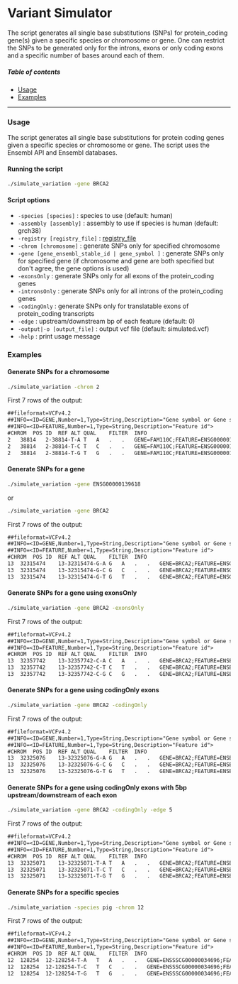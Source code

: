 Variant Simulator
=====================================
The script generates all single base substitutions (SNPs) for protein_coding gene(s) given a specific species or chromosome or gene. One can restrict the SNPs to be generated only for the introns, exons or only coding exons and a specific number of bases around each of them.

##### Table of contents
* [Usage](#usage)
* [Examples](#examples)
---
<a name="usage"></a>
### Usage
The script generates all single base substitutions for protein coding genes given a specific species or chromosome or gene. The script uses the Ensembl API and Ensembl databases.

#### Running the script
```bash
./simulate_variation -gene BRCA2
```

#### Script options
* `-species [species]` : species to use (default: human)
* `-assembly [assembly]` : assembly to use if species is human (default: grch38)
* `-registry [registry_file]` : [registry_file](https://www.ensembl.org/info/docs/api/registry.html)
* `-chrom [chromosome]` : generate SNPs only for specified chromosome
* `-gene [gene_ensembl_stable_id | gene_symbol ]` : generate SNPs only for specified gene (if chromosome and gene are both specified but don't agree, the gene options is used)
* `-exonsOnly` : generate SNPs only for all exons of the protein_coding genes
* `-intronsOnly` : generate SNPs only for all introns of the protein_coding genes
* `-codingOnly` : generate SNPs only for translatable exons of protein_coding transcripts
* `-edge` : upstream/downstream bp of each feature (default: 0)
* `-output|-o [output_file]` : output vcf file (default: simulated.vcf)
* `-help` : print usage message

<a name="examples"></a>
### Examples 
#### Generate SNPs for a chromosome
```bash
./simulate_variation -chrom 2
```
First 7 rows of the output:
```txt
##fileformat=VCFv4.2
##INFO=<ID=GENE,Number=1,Type=String,Description="Gene symbol or Gene stable id">
##INFO=<ID=FEATURE,Number=1,Type=String,Description="Feature id">
#CHROM	POS	ID	REF	ALT	QUAL	FILTER	INFO
2	38814	2-38814-T-A	T	A	.	.	GENE=FAM110C;FEATURE=ENSG00000184731
2	38814	2-38814-T-C	T	C	.	.	GENE=FAM110C;FEATURE=ENSG00000184731
2	38814	2-38814-T-G	T	G	.	.	GENE=FAM110C;FEATURE=ENSG00000184731
```

#### Generate SNPs for a gene
```bash
./simulate_variation -gene ENSG00000139618
```
or
```bash
./simulate_variation -gene BRCA2
```
First 7 rows of the output:
```txt
##fileformat=VCFv4.2
##INFO=<ID=GENE,Number=1,Type=String,Description="Gene symbol or Gene stable id">
##INFO=<ID=FEATURE,Number=1,Type=String,Description="Feature id">
#CHROM	POS	ID	REF	ALT	QUAL	FILTER	INFO
13	32315474	13-32315474-G-A	G	A	.	.	GENE=BRCA2;FEATURE=ENSG00000139618
13	32315474	13-32315474-G-C	G	C	.	.	GENE=BRCA2;FEATURE=ENSG00000139618
13	32315474	13-32315474-G-T	G	T	.	.	GENE=BRCA2;FEATURE=ENSG00000139618
```

#### Generate SNPs for a gene using exonsOnly
```bash
./simulate_variation -gene BRCA2 -exonsOnly
```
First 7 rows of the output:
```txt
##fileformat=VCFv4.2
##INFO=<ID=GENE,Number=1,Type=String,Description="Gene symbol or Gene stable id">
##INFO=<ID=FEATURE,Number=1,Type=String,Description="Feature id">
#CHROM	POS	ID	REF	ALT	QUAL	FILTER	INFO
13	32357742	13-32357742-C-A	C	A	.	.	GENE=BRCA2;FEATURE=ENSE00003719469
13	32357742	13-32357742-C-T	C	T	.	.	GENE=BRCA2;FEATURE=ENSE00003719469
13	32357742	13-32357742-C-G	C	G	.	.	GENE=BRCA2;FEATURE=ENSE00003719469
```

#### Generate SNPs for a gene using codingOnly exons
```bash
./simulate_variation -gene BRCA2 -codingOnly
```
First 7 rows of the output:
```txt
##fileformat=VCFv4.2
##INFO=<ID=GENE,Number=1,Type=String,Description="Gene symbol or Gene stable id">
##INFO=<ID=FEATURE,Number=1,Type=String,Description="Feature id">
#CHROM	POS	ID	REF	ALT	QUAL	FILTER	INFO
13	32325076	13-32325076-G-A	G	A	.	.	GENE=BRCA2;FEATURE=ENSE00003659301
13	32325076	13-32325076-G-C	G	C	.	.	GENE=BRCA2;FEATURE=ENSE00003659301
13	32325076	13-32325076-G-T	G	T	.	.	GENE=BRCA2;FEATURE=ENSE00003659301
```

#### Generate SNPs for a gene using codingOnly exons with 5bp upstream/downstream of each exon
```bash
./simulate_variation -gene BRCA2 -codingOnly -edge 5
```
First 7 rows of the output:
```txt
##fileformat=VCFv4.2
##INFO=<ID=GENE,Number=1,Type=String,Description="Gene symbol or Gene stable id">
##INFO=<ID=FEATURE,Number=1,Type=String,Description="Feature id">
#CHROM	POS	ID	REF	ALT	QUAL	FILTER	INFO
13	32325071	13-32325071-T-A	T	A	.	.	GENE=BRCA2;FEATURE=ENSE00003659301
13	32325071	13-32325071-T-C	T	C	.	.	GENE=BRCA2;FEATURE=ENSE00003659301
13	32325071	13-32325071-T-G	T	G	.	.	GENE=BRCA2;FEATURE=ENSE00003659301
```

#### Generate SNPs for a specific species
```bash
./simulate_variation -species pig -chrom 12
```
First 7 rows of the output:
```txt
##fileformat=VCFv4.2
##INFO=<ID=GENE,Number=1,Type=String,Description="Gene symbol or Gene stable id">
##INFO=<ID=FEATURE,Number=1,Type=String,Description="Feature id">
#CHROM	POS	ID	REF	ALT	QUAL	FILTER	INFO
12	128254	12-128254-T-A	T	A	.	.	GENE=ENSSSCG00000034696;FEATURE=ENSSSCG00000034696
12	128254	12-128254-T-C	T	C	.	.	GENE=ENSSSCG00000034696;FEATURE=ENSSSCG00000034696
12	128254	12-128254-T-G	T	G	.	.	GENE=ENSSSCG00000034696;FEATURE=ENSSSCG00000034696
```
